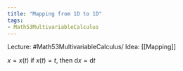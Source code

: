 ```yaml
---
title: "Mapping from 1D to 1D"
tags:
- Math53MultivariableCalculus
---
```

Lecture: #Math53MultivariableCalculus/
Idea: [[Mapping]]

$x=x(t)$
if $x(t)=t$, then $\mathrm{d}x=\mathrm{d}t$
